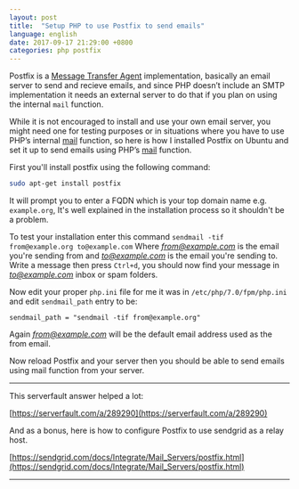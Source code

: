 ```yaml
---
layout: post
title:  "Setup PHP to use Postfix to send emails"
language: english
date: 2017-09-17 21:29:00 +0800
categories: php postfix
---
```


Postfix is a [Message Transfer Agent](https://en.wikipedia.org/wiki/Message_transfer_agent) implementation, basically an email server to send and recieve emails, and since PHP doesn’t include an SMTP implementation it needs an external server to do that if you plan on using the internal `mail` function.

While it is not encouraged to install and use your own email server, you might need one for testing purposes or in situations where you have to use PHP’s internal [mail](https://secure.php.net/manual/en/function.mail.php) function, so here is how I installed Postfix on Ubuntu and set it up to send emails using PHP’s [mail](https://secure.php.net/manual/en/function.mail.php) function.

First you'll install postfix using the following command:

```bash
sudo apt-get install postfix
```

It will prompt you to enter a FQDN which is your top domain name e.g. `example.org`, It's well explained in the installation process so it shouldn't be a problem.
<!--description-->

To test your installation enter this command `sendmail -tif from@example.org to@example.com` Where *from@example.com* is the email you're sending from and *to@example.com* is the email you're sending to.
Write a message then press `Ctrl+d`, you should now find your message in *to@example.com* inbox or spam folders.

Now edit your proper `php.ini` file for me it was in `/etc/php/7.0/fpm/php.ini` and edit `sendmail_path` entry to be:

```
sendmail_path = "sendmail -tif from@example.org"
```

Again *from@example.com* will be the default email address used as the from email.

Now reload Postfix and your server then you should be able to send emails using mail function from your server.

-----------
This serverfault answer helped a lot:

[https://serverfault.com/a/289290](https://serverfault.com/a/289290)

And as a bonus, here is how to configure Postfix to use sendgrid as a relay host.

[https://sendgrid.com/docs/Integrate/Mail_Servers/postfix.html](https://sendgrid.com/docs/Integrate/Mail_Servers/postfix.html)

----------
